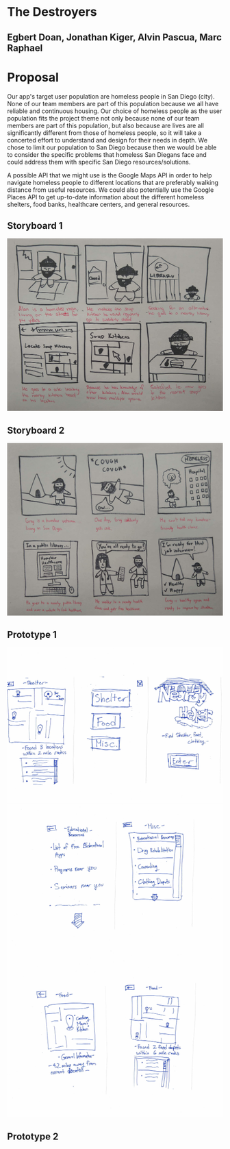# The Destroyers

## Egbert Doan, Jonathan Kiger, Alvin Pascua, Marc Raphael

# Proposal
Our app's target user population are homeless people in San Diego (city). None of our team members are part of this population because we all have reliable and continuous housing. Our choice of homeless people as the user population fits the project theme not only because none of our team members are part of this population, but also because are lives are all significantly different from those of homeless people, so it will take a concerted effort to understand and design for their needs in depth. We chose to limit our population to San Diego because then we would be able to consider the specific problems that homeless San Diegans face and could address them with specific San Diego resources/solutions.

A possible API that we might use is the Google Maps API in order to help navigate homeless people to different locations that are preferably walking distance from useful resources. We could also potentially use the Google Places API to get up-to-date information about the different homeless shelters, food banks, healthcare centers, and general resources. 

## Storyboard 1
![Storyboard 1](images/Storyboard1.jpg)

## Storyboard 2
![Storyboard 2](images/Storyboard2.jpg)

## Prototype 1
![Prototype 1](images/Prototype%201%20page%201.jpg)
![Prototype 1](images/Prototype%201%20page2.jpg)
![Prototype 1](images/Prototype%201%20page3.jpg)
## Prototype 2

